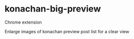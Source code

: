 # konachan-big-preview

Chrome extension

Enlarge images of konachan preview post list for a clear view

